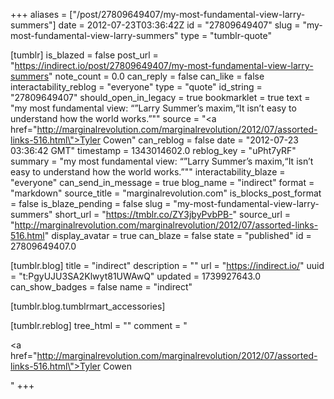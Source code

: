 +++
aliases = ["/post/27809649407/my-most-fundamental-view-larry-summers"]
date = 2012-07-23T03:36:42Z
id = "27809649407"
slug = "my-most-fundamental-view-larry-summers"
type = "tumblr-quote"

[tumblr]
is_blazed = false
post_url = "https://indirect.io/post/27809649407/my-most-fundamental-view-larry-summers"
note_count = 0.0
can_reply = false
can_like = false
interactability_reblog = "everyone"
type = "quote"
id_string = "27809649407"
should_open_in_legacy = true
bookmarklet = true
text = "my most fundamental view: “”Larry Summer’s maxim,“It isn’t easy to understand how the world works.”&quot;"
source = "<a href=\"http://marginalrevolution.com/marginalrevolution/2012/07/assorted-links-516.html\">Tyler Cowen</a>"
can_reblog = false
date = "2012-07-23 03:36:42 GMT"
timestamp = 1343014602.0
reblog_key = "uPht7yRF"
summary = "my most fundamental view: “”Larry Summer’s maxim,“It isn’t easy to understand how the world works.”\""
interactability_blaze = "everyone"
can_send_in_message = true
blog_name = "indirect"
format = "markdown"
source_title = "marginalrevolution.com"
is_blocks_post_format = false
is_blaze_pending = false
slug = "my-most-fundamental-view-larry-summers"
short_url = "https://tmblr.co/ZY3jbyPvbPB-"
source_url = "http://marginalrevolution.com/marginalrevolution/2012/07/assorted-links-516.html"
display_avatar = true
can_blaze = false
state = "published"
id = 27809649407.0

[tumblr.blog]
title = "indirect"
description = ""
url = "https://indirect.io/"
uuid = "t:PgyUJU3SA2Klwyt81UWAwQ"
updated = 1739927643.0
can_show_badges = false
name = "indirect"

[tumblr.blog.tumblrmart_accessories]

[tumblr.reblog]
tree_html = ""
comment = "<p><a href=\"http://marginalrevolution.com/marginalrevolution/2012/07/assorted-links-516.html\">Tyler Cowen</a></p>"
+++
